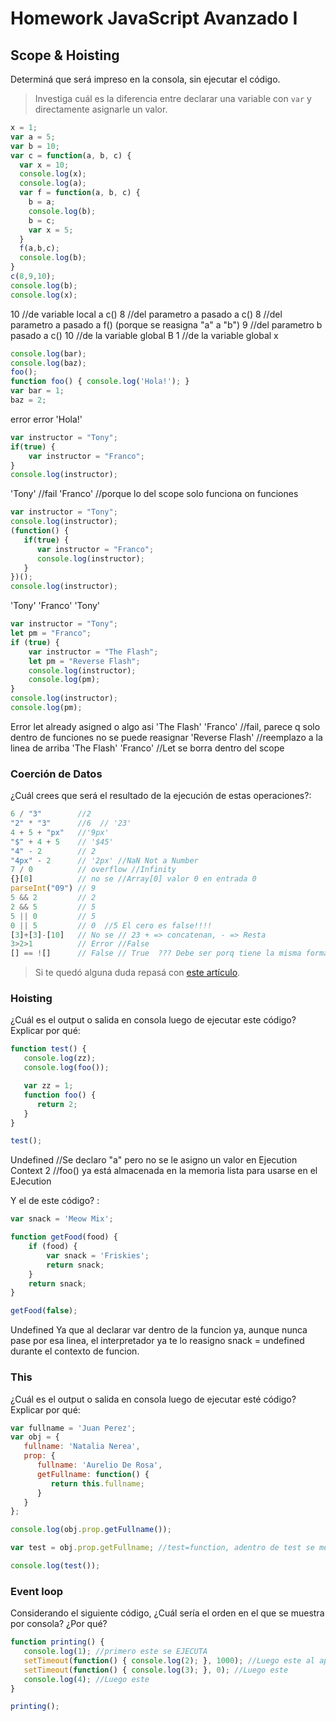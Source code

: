 
# Homework JavaScript Avanzado I

## Scope & Hoisting

Determiná que será impreso en la consola, sin ejecutar el código.

> Investiga cuál es la diferencia entre declarar una variable con `var` y directamente asignarle un valor.

```javascript
x = 1;
var a = 5;
var b = 10;
var c = function(a, b, c) {
  var x = 10;
  console.log(x);
  console.log(a);
  var f = function(a, b, c) {
    b = a;
    console.log(b);
    b = c;
    var x = 5;
  }
  f(a,b,c);
  console.log(b);
}
c(8,9,10);
console.log(b);
console.log(x);
```
10 //de variable local a c()
8 //del parametro a pasado a c()
8 //del parametro a pasado a f() (porque se reasigna "a" a "b") 
9 //del parametro b pasado a c()
10 //de la variable global B
1 //de la variable global x
```javascript
console.log(bar);
console.log(baz);
foo();
function foo() { console.log('Hola!'); }
var bar = 1;
baz = 2;
```
error
error
'Hola!'

```javascript
var instructor = "Tony";
if(true) {
    var instructor = "Franco";
}
console.log(instructor);
```
'Tony' //fail
'Franco' //porque lo del scope solo funciona on funciones

```javascript
var instructor = "Tony";
console.log(instructor);
(function() {
   if(true) {
      var instructor = "Franco";
      console.log(instructor);
   }
})();
console.log(instructor);
```
'Tony'
'Franco'
'Tony'

```javascript
var instructor = "Tony";
let pm = "Franco";
if (true) {
    var instructor = "The Flash";
    let pm = "Reverse Flash";
    console.log(instructor);
    console.log(pm);
}
console.log(instructor);
console.log(pm);
```
Error let already asigned o algo asi
'The Flash'
'Franco' //fail, parece q solo dentro de funciones no se puede reasignar
'Reverse Flash' //reemplazo a la linea de arriba
'The Flash'
'Franco' //Let se borra dentro del scope

### Coerción de Datos

¿Cuál crees que será el resultado de la ejecución de estas operaciones?:

```javascript
6 / "3"        //2
"2" * "3"      //6  // '23'
4 + 5 + "px"   //'9px'
"$" + 4 + 5    // '$45'
"4" - 2        // 2
"4px" - 2      // '2px' //NaN Not a Number
7 / 0          // overflow //Infinity
{}[0]          // no se //Array[0] valor 0 en entrada 0
parseInt("09") // 9
5 && 2         // 2
2 && 5         // 5
5 || 0         // 5
0 || 5         // 0  //5 El cero es false!!!!
[3]+[3]-[10]   // No se // 23 + => concatenan, - => Resta 
3>2>1          // Error //False
[] == ![]      // False // True  ??? Debe ser porq tiene la misma forma
```

> Si te quedó alguna duda repasá con [este artículo](http://javascript.info/tutorial/object-conversion).


### Hoisting

¿Cuál es el output o salida en consola luego de ejecutar este código? Explicar por qué:

```javascript
function test() {
   console.log(zz);
   console.log(foo());

   var zz = 1;
   function foo() {
      return 2;
   }
}

test();


```
Undefined //Se declaro "a" pero no se le asigno un valor en Ejecution Context
2   //foo() ya está almacenada en la memoria lista para usarse en el EJecution 


Y el de este código? :

```javascript
var snack = 'Meow Mix';

function getFood(food) {
    if (food) {
        var snack = 'Friskies';
        return snack;
    }
    return snack;
}

getFood(false);
```
Undefined
Ya que al declarar var dentro de la funcion ya, aunque nunca pase por esa linea, el interpretador ya te lo reasigno snack = undefined durante el contexto de funcion.



### This

¿Cuál es el output o salida en consola luego de ejecutar esté código? Explicar por qué:

```javascript
var fullname = 'Juan Perez';
var obj = {
   fullname: 'Natalia Nerea',
   prop: {
      fullname: 'Aurelio De Rosa',
      getFullname: function() {
         return this.fullname;
      }
   }
};

console.log(obj.prop.getFullname());

var test = obj.prop.getFullname; //test=function, adentro de test se mete la funcion, entonces cuando se llame, this haraá referencia a el objeto donde se invoque, en este caso, el global function

console.log(test());
```


### Event loop

Considerando el siguiente código, ¿Cuál sería el orden en el que se muestra por consola? ¿Por qué?

```javascript
function printing() {
   console.log(1); //primero este se EJECUTA
   setTimeout(function() { console.log(2); }, 1000); //Luego este al apsar 1 segundo
   setTimeout(function() { console.log(3); }, 0); //Luego este
   console.log(4); //Luego este
}

printing();
```
